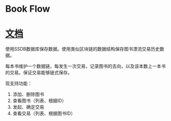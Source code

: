 # Book Flow

# [文档](docs/SUMMARY.md)

使用SSDB数据库保存数据。使用类似区块链的数据结构保存图书漂流交易历史数据。

每本书维护一个数据链，每发生一次交易，记录图书的去向，以及该本数上一本书的交易。保证交易能够链式保存。

现支持功能：

1. 添加、删除图书
1. 查看图书（列表、根据ID）
1. 发起、确定交易
1. 查看交易（列表、根据图书ID）
